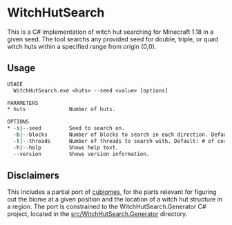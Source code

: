 # WitchHutSearch

This is a C# implementation of witch hut searching for Minecraft 1.18 in a given seed.
The tool searchs any provided seed for double, triple, or quad witch huts within a specified range from origin (0,0).

## Usage

```cmd
USAGE
  WitchHutSearch.exe <huts> --seed <value> [options]

PARAMETERS
* huts              Number of huts.

OPTIONS
* -s|--seed         Seed to search on.
  -b|--blocks       Number of blocks to search in each direction. Default: "128000".
  -t|--threads      Number of threads to search with. Default: # of cores x2.
  -h|--help         Shows help text.
  --version         Shows version information.
```

## Disclaimers

This includes a partial port of [cubiomes](https://github.com/Cubitect/cubiomes), for the parts relevant for figuring out 
the biome at a given position and the location of a witch hut structure in a region. The port is constrained to the 
WitchHutSearch.Generator C# project, located in the 
[src/WitchHutSearch.Generator](https://github.com/totorewa/WitchHutSearch.NET/tree/main/src/WitchHutSearch.Generator) 
directory.